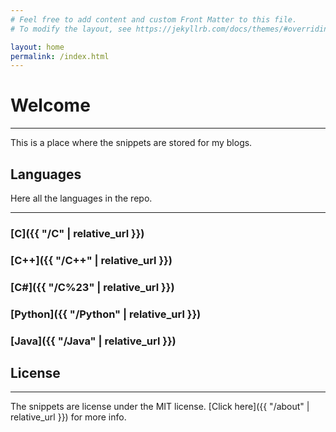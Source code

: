 ```yaml
---
# Feel free to add content and custom Front Matter to this file.
# To modify the layout, see https://jekyllrb.com/docs/themes/#overriding-theme-defaults

layout: home
permalink: /index.html
---
```


# Welcome

---

This is a place where the snippets are stored for my blogs.

## Languages

Here all the languages in the repo.

---

### [C]({{ "/C" | relative_url }})

### [C++]({{ "/C++" | relative_url }})

### [C#]({{ "/C%23" | relative_url }})

### [Python]({{ "/Python" | relative_url }})

### [Java]({{ "/Java" | relative_url }})

## License

---

The snippets are license under the MIT license. [Click here]({{ "/about" | relative_url }}) for more info.
